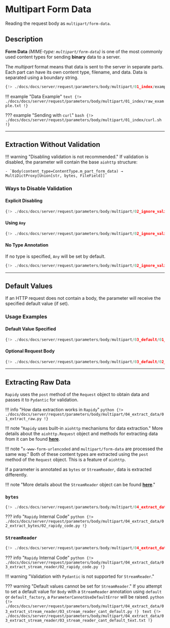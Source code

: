 # Multipart Form Data
Reading the request body as `multipart/form-data`.

## Description
**Form Data** *(MIME-type: `multipart/form-data`)* is one of the most commonly used content types for sending **binary** data to a server.

The *multipart* format means that data is sent to the server in separate parts.
Each part can have its own content type, filename, and data.
Data is separated using a boundary string.

```python
{!> ./docs/docs/server/request/parameters/body/multipart/01_index/example.py !}
```

!!! example "Data Example"
    ```text
    {!> ./docs/docs/server/request/parameters/body/multipart/01_index/raw_example.txt !}
    ```

??? example "Sending with `curl`"
    ```bash
    {!> ./docs/docs/server/request/parameters/body/multipart/01_index/curl.sh !}
    ```

---

## Extraction Without Validation

!!! warning "Disabling validation is not recommended."
    If validation is disabled, the parameter will contain the base `aiohttp` structure:

    - `Body(content_type=ContentType.m_part_form_data) → MultiDictProxy[Union[str, bytes, FileField]]`

### Ways to Disable Validation

#### Explicit Disabling
```python
{!> ./docs/docs/server/request/parameters/body/multipart/02_ignore_validation/01_validate_attr_false.py !}
```

#### Using `Any`
```python
{!> ./docs/docs/server/request/parameters/body/multipart/02_ignore_validation/02_any_type.py !}
```

#### No Type Annotation
If no type is specified, `Any` will be set by default.
```python
{!> ./docs/docs/server/request/parameters/body/multipart/02_ignore_validation/03_no_type.py !}
```

---

## Default Values
If an HTTP request does not contain a body, the parameter will receive the specified default value (if set).

### Usage Examples

#### Default Value Specified
```python
{!> ./docs/docs/server/request/parameters/body/multipart/03_default/01_default_exists.py !}
```

#### Optional Request Body
```python
{!> ./docs/docs/server/request/parameters/body/multipart/03_default/02_default_optional.py !}
```

---

## Extracting Raw Data
`Rapidy` uses the `post` method of the `Request` object to obtain data and passes it to `Pydantic` for validation.

!!! info "How data extraction works in `Rapidy`"
    ```python
    {!> ./docs/docs/server/request/parameters/body/multipart/04_extract_data/01_extract_raw.py !}
    ```

!!! note "`Rapidy` uses built-in `aiohttp` mechanisms for data extraction."
    More details about the `aiohttp.Request` object and methods for extracting data from it can be found
    **<a href="https://docs.aiohttp.org/en/stable/web_reference.html" target="_blank">here</a>**.

!!! note "`x-www-form-urlencoded` and `multipart/form-data` are processed the same way."
    Both of these content types are extracted using the `post` method of the `Request` object. This is a feature of `aiohttp`.

If a parameter is annotated as `bytes` or `StreamReader`, data is extracted differently.

!!! note "More details about the `StreamReader` object can be found **<a href="https://docs.aiohttp.org/en/stable/streams.html" target="_blank">here</a>**."

### `bytes`
```python
{!> ./docs/docs/server/request/parameters/body/multipart/04_extract_data/02_extract_bytes/01_handler_example.py !}
```
??? info "`Rapidy` Internal Code"
    ```python
    {!> ./docs/docs/server/request/parameters/body/multipart/04_extract_data/02_extract_bytes/02_rapidy_code.py !}
    ```

### `StreamReader`
```python
{!> ./docs/docs/server/request/parameters/body/multipart/04_extract_data/03_extract_stream_reader/01_handler_example.py !}
```
??? info "`Rapidy` Internal Code"
    ```python
    {!> ./docs/docs/server/request/parameters/body/multipart/04_extract_data/03_extract_stream_reader/02_rapidy_code.py !}
    ```

!!! warning "Validation with `Pydantic` is not supported for `StreamReader`."

??? warning "Default values cannot be set for `StreamReader`."
    If you attempt to set a default value for `Body` with a `StreamReader` annotation using `default` or `default_factory`,
    a `ParameterCannotUseDefaultError` will be raised.
    ```python
    {!> ./docs/docs/server/request/parameters/body/multipart/04_extract_data/03_extract_stream_reader/03_stream_reader_cant_default.py !}
    ```
    ```text
    {!> ./docs/docs/server/request/parameters/body/multipart/04_extract_data/03_extract_stream_reader/03_stream_reader_cant_default_text.txt !}
    ```
